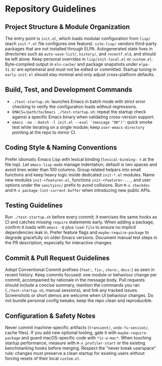 # Repository Guidelines

## Project Structure & Module Organization
The entry point is `init.el`, which loads modular configuration from `lisp/` (each `init-*.el` file configures one feature). `site-lisp/` vendors third-party packages that are not installed through ELPA. Autogenerated state lives in directories such as `auto-save-list/`, `history/`, and `recentf.eld`, and should be left alone. Keep personal overrides in `lisp/init-local.el` or `custom.el`. Byte-compiled output in `eln-cache/` and package snapshots under `elpa-31.0/` are ephemeral and must not be edited or committed. Startup tuning in `early-init.el` should stay minimal and only adjust cross-platform defaults.

## Build, Test, and Development Commands
- `./test-startup.sh`: launches Emacs in batch mode with strict error checking to verify the configuration loads without regressions.
- `EMACS=/path/to/Emacs ./test-startup.sh`: repeat the startup check against a specific Emacs binary when validating cross-version support.
- `emacs -nw --batch -l init.el --eval '(message "OK")'`: quick smoke test while iterating on a single module; keep `user-emacs-directory` pointing at the repo to mirror CI.

## Coding Style & Naming Conventions
Prefer idiomatic Emacs Lisp with lexical binding (`lexical-binding: t` at the file top). Let `emacs-lisp-mode` manage indentation; default is two spaces and avoid lines wider than 100 columns. Group related helpers into small functions and keep heavy logic inside dedicated `init-*.el` modules. Name new modules `init-<feature>.el`, functions `init-<feature>-...`, and user options under the `sanityinc/` prefix to avoid collisions. Run `M-x checkdoc` and `M-x package-lint-current-buffer` when introducing new public APIs.

## Testing Guidelines
Run `./test-startup.sh` before every commit; it exercises the same hooks as CI and catches missing `require` statements early. When adding a package, confirm it loads with `emacs -Q` plus `load-file` to ensure no implicit dependencies leak in. Prefer feature flags and `maybe-require-package` to degrade gracefully on older Emacs versions. Document manual test steps in the PR description, especially for interactive changes.

## Commit & Pull Request Guidelines
Adopt Conventional Commit prefixes (`feat:`, `fix:`, `chore:`, `docs:`) as seen in recent history. Keep commits focused: one module or behaviour change per commit, accompanied by rationale in the message body. Pull requests should include a concise summary, mention the commands you ran (`./test-startup.sh`, manual sessions), and link any tracked issues. Screenshots or short demos are welcome when UI behaviour changes. Do not bundle personal config tweaks; keep the repo clean and reproducible.

## Configuration & Safety Notes
Never commit machine-specific artifacts (`transient/`, `undo-fu-session/`, cache files). If you add new optional tooling, gate it with `maybe-require-package` and guard macOS-specific code with `*is-a-mac*`. When touching startup performance, measure with `M-x profiler-start` or the existing benchmarking hooks before merging. Respect the "never break userspace" rule: changes must preserve a clean startup for existing users without forcing resets of their local `custom.el`.
